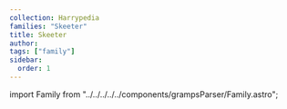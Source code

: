 ```yaml
---
collection: Harrypedia
families: "Skeeter"
title: Skeeter
author: 
tags: ["family"]
sidebar:
  order: 1
---
```

import Family from "../../../../../components/grampsParser/Family.astro";

<Family surn={frontmatter.surn} />

